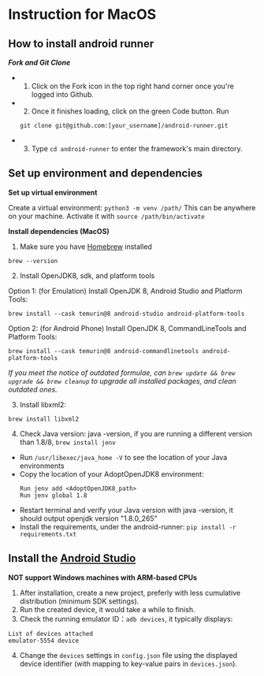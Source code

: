 # Instruction for MacOS

## How to install android runner

***Fork and Git Clone***

- 1. Click on the Fork icon in the top right hand corner once you're logged into Github.
- 2. Once it finishes loading, click on the green Code button. Run
  ```
  git clone git@github.com:[your_username]/android-runner.git
  ```
- 3. Type `cd android-runner` to enter the framework's main directory.


## Set up environment and dependencies

**Set up virtual environment**

Create a virtual environment: `python3 -m venv /path/`
This can be anywhere on your machine. Activate it with `source /path/bin/activate`

**Install dependencies (MacOS)**

1. Make sure you have [Homebrew](https://brew.sh/) installed
```
brew --version
```
  
2. Install OpenJDK8, sdk, and platform tools

Option 1: (for Emulation) Install OpenJDK 8, Android Studio and Platform Tools:
  ```
  brew install --cask temurin@8 android-studio android-platform-tools
  ```
  Option 2: (for Android Phone) Install OpenJDK 8, CommandLineTools and Platform Tools:
  ```
  brew install --cask temurin@8 android-commandlinetools android-platform-tools
  ```
  *If you meet the notice of outdated formulae, can `brew update && brew upgrade && brew cleanup` to upgrade all installed packages, and clean outdated ones.*


3. Install libxml2:
```
brew install libxml2
```

4. Check Java version:
   java -version, if you are running a different version than 1.8/8, `brew install jenv`
- Run `/usr/libexec/java_home -V` to see the location of your Java environments
- Copy the location of your AdoptOpenJDK8 environment:
  ```
  Run jenv add <AdoptOpenJDK8_path>
  Run jenv global 1.8
  ```
- Restart terminal and verify your Java version with java -version, it should output openjdk version "1.8.0_265"
- Install the requirements, under the android-runner: `pip install -r requirements.txt`

## Install the [Android Studio](https://developer.android.com/studio/install)
**NOT support Windows machines with ARM-based CPUs**

1. After installation, create a new project, preferly with less cumulative distribution (minimum SDK settings).
2. Run the created device, it would take a while to finish.
3. Check the running emulator ID：`adb devices`, it typically displays:
```
List of devices attached 
emulator-5554 device
```
4. Change the `devices` settings in `config.json` file using the displayed device identifier (with mapping to key-value pairs in `devices.json`).

